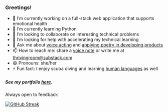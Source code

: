### Greetings!

<!--
**huaszu/huaszu** is a ✨ _special_ ✨ repository because its `README.md` (this file) appears on your GitHub profile.

Here are some ideas to get you started:

- 🔭 I’m currently working on a full-stack web application that supports emotional health
- 🌱 I’m currently learning Python
- 👯 I’m looking to collaborate on interesting technical problems
- 🤔 I’m looking for help with accelerating my technical learning
- 💬 Ask me about voice acting
- 📫 How to reach me: share a [voice note](https://anchor.fm/thrivingroom/message) or write me at thrivingroom@substack.com
- 😄 Pronouns: she/her
- ⚡ Fun fact: I enjoy scuba diving
-->
- 🔭 I’m currently working on a full-stack web application that supports emotional health
- 🌱 I’m currently learning Python
- 👯 I’m looking to collaborate on interesting technical problems
- 🤔 I’m looking for help with accelerating my technical learning
- 💬 Ask me about <a href="https://heythrive.webflow.io/act" target="_blank">voice acting</a> and <a href="https://www.youtube.com/watch?v=uuZOXaPc4JU&list=PLfB4lO23hfyMG4NCGESw3mdn8Yl-u8rz_&index=2" target="_blank">applying poetry in developing products</a>
- 📫 How to reach me: share a <a href="https://anchor.fm/thrivingroom/message" target="_blank">voice note</a> or write me at thrivingroom@substack.com
- 😄 Pronouns: she/her
- ⚡ Fun fact: I enjoy scuba diving and learning [human languages](https://www.duolingo.com/profile/delasarthe) as well

##### See my portfolio [here](https://huaszu.github.io).
Always open to feedback

[![GitHub Streak](https://streak-stats.demolab.com/?user=huaszu&hide_border=true&mode=weekly)](https://github.com/huaszu)

